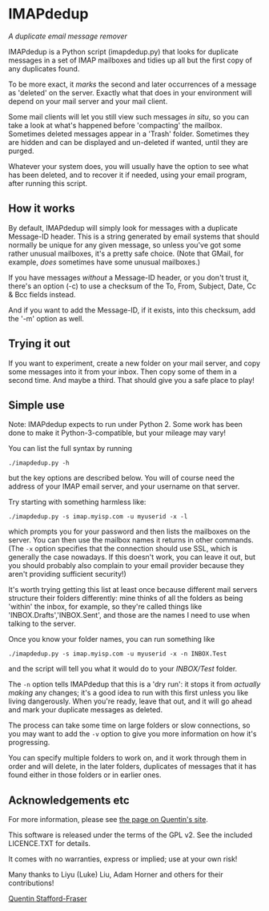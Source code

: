 # IMAPdedup
*A duplicate email message remover*

IMAPdedup is a Python script (imapdedup.py) that looks for duplicate messages in a set of IMAP mailboxes and tidies up all but the first copy of any duplicates found. 

To be more exact, it *marks* the second and later occurrences of a message as 'deleted' on the server.   Exactly what that does in your environment will depend on your mail server and your mail client. 

Some mail clients will let you still view such messages *in situ*, so you can take a look at what's happened before 'compacting' the mailbox.  Sometimes deleted messages appear in a 'Trash' folder.  Sometimes they are hidden and can be displayed and un-deleted if wanted, until they are purged.   

Whatever your system does, you will usually have the option to see what has been deleted, and to recover it if needed, using your email program, after running this script.

## How it works

By default, IMAPdedup will simply look for messages with a duplicate Message-ID header.  This is a string generated by email systems that should normally be unique for any given message, so unless you've got some rather unusual mailboxes, it's a pretty safe choice.  (Note that GMail, for example, *does* sometimes have some unusual mailboxes.)

If you have messages *without* a Message-ID header, or you don't trust it, there's an option (-c) to use a checksum of the To, From, Subject, Date, Cc & Bcc fields instead.

And if you want to add the Message-ID, if it exists, into this checksum, add the '-m' option as well. 


## Trying it out

If you want to experiment, create a new folder on your mail server, and copy some messages into it from your inbox.  Then copy some of them in a second time.  And maybe a third. That should give you a safe place to play!

## Simple use

Note: IMAPdedup expects to run under Python 2. Some work has been done to make it Python-3-compatible, but your mileage may vary!

You can list the full syntax by running 

    ./imapdedup.py -h

but the key options are described below.  You will of course need the address of your IMAP email server, and your username on that server.

Try starting with something harmless like:

    ./imapdedup.py -s imap.myisp.com -u myuserid -x -l

which prompts you for your password and then lists the mailboxes on the server. You can then use the mailbox names it returns in other commands. (The `-x` option specifies that the connection should use SSL, which is generally the case nowadays. If this doesn't work, you can leave it out, but you should probably also complain to your email provider because they aren't providing sufficient security!)

It's worth trying getting this list at least once because different mail servers structure their folders differently: mine thinks of all the folders as being 'within' the inbox, for example, so they're called things like 'INBOX.Drafts','INBOX.Sent', and those are the names I need to use when talking to the server.

Once you know your folder names, you can run something like

    ./imapdedup.py -s imap.myisp.com -u myuserid -x -n INBOX.Test

and the script will tell you what it would do to your *INBOX/Test* folder. 

The `-n` option tells IMAPdedup that this is a 'dry run': it stops it from *actually making* any changes; it's a good idea to run with this first unless you like living dangerously.  When you're ready, leave that out, and it will go ahead and mark your duplicate messages as deleted.  

The process can take some time on large folders or slow connections, so you may want to add the `-v` option to give you more information on how it's progressing.

You can specify multiple folders to work on, and it work through them in order and will delete, in the later folders, duplicates of messages that it has found either in those folders or in earlier ones.

## Acknowledgements etc

For more information, please see [the page on Quentin's site](http://qandr.org/quentin/software/imapdedup).

This software is released under the terms of the GPL v2.  See the included LICENCE.TXT for details.  

It comes with no warranties, express or implied; use at your own risk!

Many thanks to Liyu (Luke) Liu, Adam Horner and others for their contributions!

[Quentin Stafford-Fraser][1]

[1]:http://statusq.org

